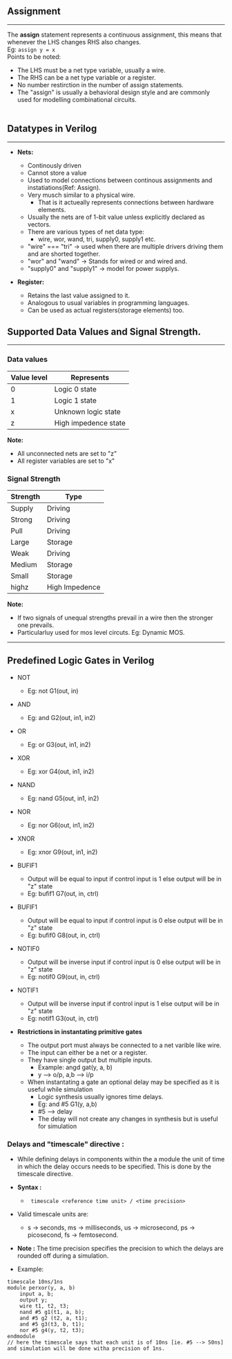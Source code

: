 ## Assignment
---
The **assign** statement represents a continuous assignment, this means that whenever the LHS changes RHS also changes. 
<br>  Eg:  ```assign y = x``` 
<br> Points to be noted: 
- The LHS must be a net type variable, usually a wire.
- The RHS can be a net type variable or a register.
- No number restirction in the number of assign statements.
- The "assign" is usually a behavioral design style and are commonly used for modelling combinational circuits.
<br><br>
## Datatypes in Verilog
---

- **Nets:** 
    - Continously driven
    - Cannot store a value
    - Used to model connections between continous assignments and instatiations(Ref: Assign).
    - Very musch similar to a physical wire.
        - That is it actueally  represents connections between hardware elements.
    - Usually the nets are of 1-bit value unless explicitly declared as vectors.
    - There are various types of net data type:
        - wire, wor, wand, tri, supply0, supply1 etc.
    - "wire" === "tri" -> used when there are multiple drivers driving them and are shorted together.
    - "wor" and "wand" -> Stands for wired or and wired and.
    - "supply0" and "supply1" -> model for power supplys. 


- **Register:**
    - Retains the last value assigned to it.
    - Analogous to usual variables in programming languages.
    - Can be used as actual registers(storage elements) too.

## Supported Data Values and Signal Strength.
---
### Data values

Value level | Represents 
----------- | ----------
0           | Logic 0 state
1           | Logic 1 state
x           | Unknown logic state
z           | High impedence state


**Note:** 
- All unconnected nets are set to "z"
- All register variables are set to "x"

### Signal Strength

Strength | Type 
-------- | ----------
Supply   | Driving
Strong   | Driving
Pull     | Driving
Large    | Storage
Weak     | Driving
Medium   | Storage
Small    | Storage
highz    | High Impedence

**Note:** 
- If two signals of unequal strengths prevail in a wire then the stronger one prevails.
- Particularluy used for mos level circuts. Eg: Dynamic MOS.

---
## Predefined Logic Gates in Verilog


- NOT
    - Eg: not G1(out, in)
- AND 
    - Eg: and G2(out, in1, in2)
- OR
    - Eg: or G3(out, in1, in2)
- XOR
    - Eg: xor G4(out, in1, in2)
- NAND
    - Eg: nand G5(out, in1, in2)
- NOR
    - Eg: nor G6(out, in1, in2)
- XNOR
    - Eg: xnor G9(out, in1, in2)
- BUFIF1
    - Output will be equal to input if control input is 1 else output will be in "z" state
    - Eg: bufif1 G7(out, in, ctrl)
- BUFIF1
    - Output will be equal to input if control input is 0 else output will be in "z" state
    - Eg: bufif0 G8(out, in, ctrl)
- NOTIF0
    - Output will be inverse input if control input is 0 else output will be in "z" state
    - Eg: notif0 G9(out, in, ctrl)   
- NOTIF1
    - Output will be inverse input if control input is 1 else output will be in "z" state
    - Eg: notif1 G3(out, in, ctrl)

- **Restrictions in instantating primitive gates**

    - The output port must always be connected to a net varible like wire.
    - The input can either be a net or a register. 
    - They have single output but multiple inputs.
        - Example: angd gat(y, a, b)
        - y --> o/p, a,b --> i/p
    - When instantating a gate an optional delay may be specified as it is useful while simulation
        - Logic synthesis usually ignores time delays.
        - Eg: and #5 G1(y, a,b)
        - #5 --> delay
        - The delay will not create any changes in synthesis but is useful for simulation
### **Delays and "timescale" directive :**
- While defining delays in components within the a module the unit of time in which the delay occurs needs to be specified. This is done by the timescale directive.
- **Syntax :**
    - ``` timescale <reference time unit> / <time precision>```
- Valid timescale units are:
    - s -> seconds, ms -> milliseconds, us -> microsecond, ps -> picosecond, fs -> femtosecond.

- **Note :** The time precision specifies the precision to which the delays are rounded off during a simulation.
- Example:
```
timescale 10ns/1ns
module perxor(y, a, b)
    input a, b;
    output y;
    wire t1, t2, t3;
    nand #5 g1(t1, a, b);
    and #5 g2 (t2, a, t1);
    and #5 g3(t3, b, t1);
    nor #5 g4(y, t2, t3);
endmodule
// here the timescale says that each unit is of 10ns [ie. #5 --> 50ns] and simulation will be done witha precision of 1ns.
```

